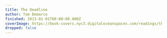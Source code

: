 ```yaml
---
title: The Deadline
author: Tom Demarco
finished: 2013-01-01T00:00:00.000Z
coverImage: https://book-covers.nyc3.digitaloceanspaces.com/readings/the-deadline-01.jpg
dropped: false
---
```


